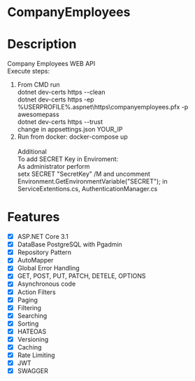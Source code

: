 # CompanyEmployees

# Description

Company Employees WEB API<br>
Execute steps:<br>
1. From CMD run<br>
 dotnet dev-certs https --clean<br>
 dotnet dev-certs https -ep %USERPROFILE%\.aspnet\https\companyemployees.pfx -p awesomepass<br>
 dotnet dev-certs https --trust<br>
 change in appsettings.json YOUR_IP<br>
2. Run from docker: docker-compose up<br><br>
Additional<br>
To add SECRET Key in Enviroment:<br>
As administrator perform<br>
setx SECRET "SecretKey" /M and uncomment Environment.GetEnvironmentVariable("SECRET"); in ServiceExtentions.cs, AuthenticationManager.cs<br>

# Features

- [x] ASP.NET Core 3.1
- [x] DataBase PostgreSQL with Pgadmin
- [x] Repository Pattern
- [x] AutoMapper
- [x] Global Error Handling
- [x] GET, POST, PUT, PATCH, DETELE, OPTIONS
- [x] Asynchronous code
- [x] Action Filters
- [x] Paging
- [x] Filtering
- [x] Searching
- [x] Sorting
- [x] HATEOAS
- [x] Versioning
- [x] Caching
- [x] Rate Limiting
- [x] JWT
- [x] SWAGGER